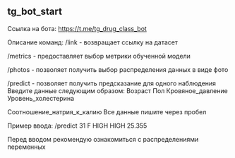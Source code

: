 ## tg_bot_start

Ссылка на бота: https://t.me/tg_drug_class_bot

Описание команд:
/link - возвращает ссылку на датасет

/metrics - предоставляет выбор метрики обученной модели

/photos - позволяет получить выбор распределения данных в виде фото

/predict - позволяет получить предсказание для одного наблюдения
Введите данные следующим образом:
Возраст Пол Кровяное_давление Уровень_холестерина

Соотношение_натрия_к_калию
Все данные пишите через пробел

Пример ввода: /predict 31 F HIGH HIGH 25.355

Перед вводом рекомендую ознакомиться с распределениями переменных

